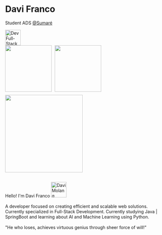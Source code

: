 <div>
    <h1>Davi Franco</h1> 
</div>

<p>Student ADS <a href="https://www.sumare.edu.br/">@Sumaré</a></p>

  <img align="start" height="50" alt="Dev Full-Stack" src="https://github.com/DabiLiam/DabiLiam/assets/130109019/55f0fde0-4d8f-44c9-ab0e-7228281677f5"> 
  
<div style="display: flex; gap: 10px; flex-wrap: wrap;">
  <a href="https://instagram.com/dabiliam" target="_blank">
    <img style="width: 150px;" src="https://img.shields.io/badge/@dabiliam-100d28?style=for-the-badge&logo=instagram&logoColor=white">
  </a>
  <a href="https://www.linkedin.com/in/davi-franco-b834532b7/" target="_blank">
    <img style="width: 150px;" src="https://img.shields.io/badge/Davi%20Franco-100d28?style=for-the-badge&logo=LinkedIn&logoColor=white">
  </a>
  <a href="mailto:08davidev@gmail.com" target="_blank">
    <img style="width: 250px;" src="https://img.shields.io/badge/08davidev@gmail.com-100d28?style=for-the-badge&logo=gmail&logoColor=white">
  </a>
</div>




 <div>
     <div style="display: inline_block">
        <br>
        <p>
        Hello! I'm Davi Franco <img align="" height="50" alt="Davi Molang" src="https://github.com/DabiLiam/DabiLiam/assets/130109019/c17b6eb2-f298-4b80-b11e-7e57aea636ae"> 
        <br> 
        <br>
        A developer focused on creating efficient and scalable web solutions. Currently specialized in Full-Stack Development. Currently studying Java | SpringBoot and learning about AI and Machine Learning using Python.
        <br>
        <br>
        "He who loses, achieves virtuous genius through sheer force of will!"
        </p>
     </div>

